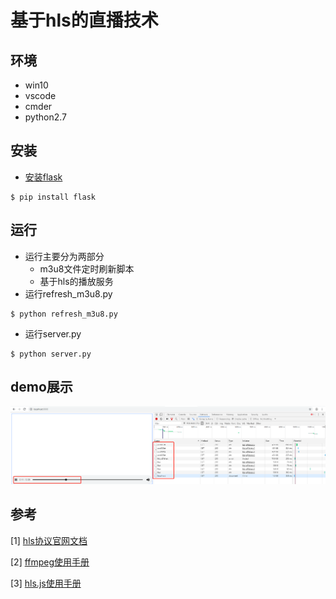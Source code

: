 # 基于hls的直播技术

## 环境
* win10
* vscode
* cmder
* python2.7
## 安装
* [安装flask](https://flask.palletsprojects.com/en/1.0.x/installation/?highlight=install)

```
$ pip install flask
```

## 运行
* 运行主要分为两部分
    * m3u8文件定时刷新脚本
    * 基于hls的播放服务
* 运行refresh_m3u8.py

```
$ python refresh_m3u8.py
```
* 运行server.py

```
$ python server.py
```

## demo展示
![image](live_hls/static/images/hls_demo.png)

## 参考
[1] [hls协议官网文档](https://developer.apple.com/streaming/)

[2] [ffmpeg使用手册](https://ffmpeg.org/ffmpeg-formats.html)

[3] [hls.js使用手册](https://video-dev.github.io/hls.js/stable/)